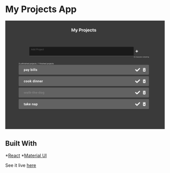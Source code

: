 # My Projects App

![my-projects-app-image1](https://github.com/Will-Peterson/my-projects-app/blob/main/src/images/my-projects-app-image1.png)

## Built With

*[React](reactjs.org)
*[Material UI](material-ui.com)

See it live [here](will-peterson.github.io/my-projects-app/)

